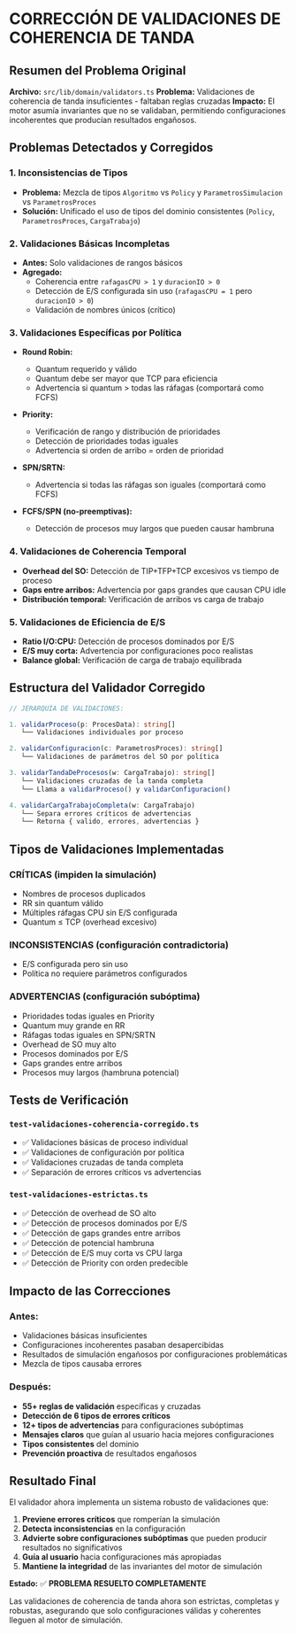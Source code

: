 # CORRECCIÓN DE VALIDACIONES DE COHERENCIA DE TANDA

## Resumen del Problema Original

**Archivo:** `src/lib/domain/validators.ts`
**Problema:** Validaciones de coherencia de tanda insuficientes - faltaban reglas cruzadas
**Impacto:** El motor asumía invariantes que no se validaban, permitiendo configuraciones incoherentes que producían resultados engañosos.

## Problemas Detectados y Corregidos

### 1. **Inconsistencias de Tipos**
- **Problema:** Mezcla de tipos `Algoritmo` vs `Policy` y `ParametrosSimulacion` vs `ParametrosProces`
- **Solución:** Unificado el uso de tipos del dominio consistentes (`Policy`, `ParametrosProces`, `CargaTrabajo`)

### 2. **Validaciones Básicas Incompletas**
- **Antes:** Solo validaciones de rangos básicos
- **Agregado:**
  - Coherencia entre `rafagasCPU > 1` y `duracionIO > 0`
  - Detección de E/S configurada sin uso (`rafagasCPU = 1` pero `duracionIO > 0`)
  - Validación de nombres únicos (crítico)

### 3. **Validaciones Específicas por Política**
- **Round Robin:**
  - Quantum requerido y válido
  - Quantum debe ser mayor que TCP para eficiencia
  - Advertencia si quantum > todas las ráfagas (comportará como FCFS)
  
- **Priority:**
  - Verificación de rango y distribución de prioridades
  - Detección de prioridades todas iguales
  - Advertencia si orden de arribo = orden de prioridad
  
- **SPN/SRTN:**
  - Advertencia si todas las ráfagas son iguales (comportará como FCFS)
  
- **FCFS/SPN (no-preemptivas):**
  - Detección de procesos muy largos que pueden causar hambruna

### 4. **Validaciones de Coherencia Temporal**
- **Overhead del SO:** Detección de TIP+TFP+TCP excesivos vs tiempo de proceso
- **Gaps entre arribos:** Advertencia por gaps grandes que causan CPU idle
- **Distribución temporal:** Verificación de arribos vs carga de trabajo

### 5. **Validaciones de Eficiencia de E/S**
- **Ratio I/O:CPU:** Detección de procesos dominados por E/S
- **E/S muy corta:** Advertencia por configuraciones poco realistas
- **Balance global:** Verificación de carga de trabajo equilibrada

## Estructura del Validador Corregido

```typescript
// JERARQUÍA DE VALIDACIONES:

1. validarProceso(p: ProcesData): string[]
   └── Validaciones individuales por proceso

2. validarConfiguracion(c: ParametrosProces): string[]
   └── Validaciones de parámetros del SO por política

3. validarTandaDeProcesos(w: CargaTrabajo): string[]
   └── Validaciones cruzadas de la tanda completa
   └── Llama a validarProceso() y validarConfiguracion()

4. validarCargaTrabajoCompleta(w: CargaTrabajo)
   └── Separa errores críticos de advertencias
   └── Retorna { valido, errores, advertencias }
```

## Tipos de Validaciones Implementadas

### **CRÍTICAS** (impiden la simulación)
- Nombres de procesos duplicados
- RR sin quantum válido
- Múltiples ráfagas CPU sin E/S configurada
- Quantum ≤ TCP (overhead excesivo)

### **INCONSISTENCIAS** (configuración contradictoria)
- E/S configurada pero sin uso
- Política no requiere parámetros configurados

### **ADVERTENCIAS** (configuración subóptima)
- Prioridades todas iguales en Priority
- Quantum muy grande en RR
- Ráfagas todas iguales en SPN/SRTN
- Overhead de SO muy alto
- Procesos dominados por E/S
- Gaps grandes entre arribos
- Procesos muy largos (hambruna potencial)

## Tests de Verificación

### `test-validaciones-coherencia-corregido.ts`
- ✅ Validaciones básicas de proceso individual
- ✅ Validaciones de configuración por política
- ✅ Validaciones cruzadas de tanda completa
- ✅ Separación de errores críticos vs advertencias

### `test-validaciones-estrictas.ts`
- ✅ Detección de overhead de SO alto
- ✅ Detección de procesos dominados por E/S
- ✅ Detección de gaps grandes entre arribos
- ✅ Detección de potencial hambruna
- ✅ Detección de E/S muy corta vs CPU larga
- ✅ Detección de Priority con orden predecible

## Impacto de las Correcciones

### **Antes:**
- Validaciones básicas insuficientes
- Configuraciones incoherentes pasaban desapercibidas
- Resultados de simulación engañosos por configuraciones problemáticas
- Mezcla de tipos causaba errores

### **Después:**
- **55+ reglas de validación** específicas y cruzadas
- **Detección de 6 tipos de errores críticos**
- **12+ tipos de advertencias** para configuraciones subóptimas
- **Mensajes claros** que guían al usuario hacia mejores configuraciones
- **Tipos consistentes** del dominio
- **Prevención proactiva** de resultados engañosos

## Resultado Final

El validador ahora implementa un sistema robusto de validaciones que:

1. **Previene errores críticos** que romperían la simulación
2. **Detecta inconsistencias** en la configuración
3. **Advierte sobre configuraciones subóptimas** que pueden producir resultados no significativos
4. **Guía al usuario** hacia configuraciones más apropiadas
5. **Mantiene la integridad** de las invariantes del motor de simulación

**Estado:** ✅ **PROBLEMA RESUELTO COMPLETAMENTE**

Las validaciones de coherencia de tanda ahora son estrictas, completas y robustas, asegurando que solo configuraciones válidas y coherentes lleguen al motor de simulación.
